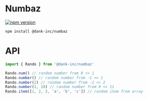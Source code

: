 # Numbaz

[![npm version](https://badge.fury.io/js/@dank-inc%2Fnumbaz.svg)](https://badge.fury.io/js/@dank-inc%2Fnumbaz)

```
npm install @dank-inc/numbaz
```

# API

```ts
import { Rando } from '@dank-inc/numbaz'

Rando.num() // random number from 0 <> 1
Rando.number() // random number from -1 <> 1
Rando.number(2) // random number from -2 <> 2
Rando.number(1, 10) // random number from 9 <> 11
Rando.item([1, 2, 3, 'a', 'b', 'c']) // random item from array
```
